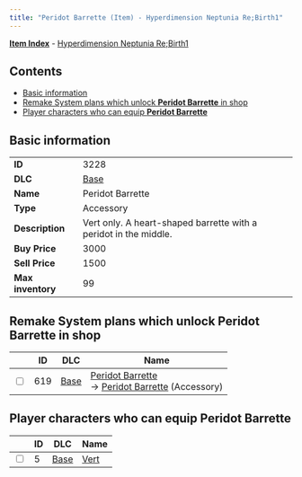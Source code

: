 ```yaml
---
title: "Peridot Barrette (Item) - Hyperdimension Neptunia Re;Birth1"
---
```


[**Item Index**](/neptunia/rb1/item/index.html) - [Hyperdimension Neptunia Re;Birth1](/neptunia/rb1)

## Contents

- [Basic information](#basic-information)
- [Remake System plans which unlock **Peridot Barrette** in shop](#remake-system-plans-which-unlock-peridot-barrette-in-shop)
- [Player characters who can equip **Peridot Barrette**](#player-characters-who-can-equip-peridot-barrette)

## Basic information

|   |   |
| -- | -- |
| **ID** | 3228 |
| **DLC** | [Base](/neptunia/rb1/dlc/1-base.html) |
| **Name** | Peridot Barrette |
| **Type** | Accessory |
| **Description** | Vert only. A heart-shaped barrette with a peridot in the middle. |
| **Buy Price** | 3000 |
| **Sell Price** | 1500 |
| **Max inventory** | 99 |


## Remake System plans which unlock **Peridot Barrette** in shop

|    | ID | DLC | Name |
| -- | -- | --- | ---- |
| <input type="checkbox" id="rb1-remake-1-619" class="trackbox" /> | 619 | [Base](/neptunia/rb1/dlc/1-base.html) | [Peridot Barrette](/neptunia/rb1/remake/1-619-peridot-barrette.html)<br /> → [Peridot Barrette](/neptunia/rb1/item/1-3228-peridot-barrette.html) (Accessory) |


## Player characters who can equip **Peridot Barrette**

|    | ID | DLC | Name |
| -- | -- | --- | ---- |
| <input type="checkbox" id="rb1-player-1-5" class="trackbox" /> | 5 | [Base](/neptunia/rb1/dlc/1-base.html) | [Vert](/neptunia/rb1/player/1-5-vert.html) |
